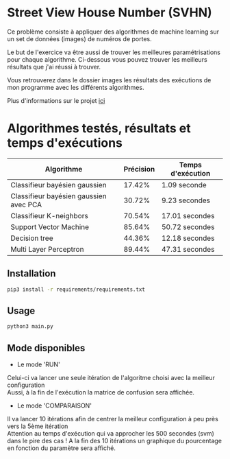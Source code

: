 # Street View House Number (SVHN)
Ce problème consiste à appliquer des algorithmes de machine learning sur un set de données (images) de numéros de portes.

Le but de l'exercice va être aussi de trouver les meilleures paramétrisations pour chaque algorithme.
Ci-dessous vous pouvez trouver les meilleurs résultats que j'ai réussi à trouver.

Vous retrouverez dans le dossier images les résultats des exécutions de mon programme avec les différents algorithmes.

Plus d'informations sur le projet [ici](http://ufldl.stanford.edu/housenumbers/)


# Algorithmes testés, résultats et temps d'exécutions

| Algorithme                             | Précision | Temps d'exécution |
|----------------------------------------|-----------|-------------------|
| Classifieur bayésien gaussien          | 17.42%    | 1.09 seconde      |
| Classifieur bayésien gaussien avec PCA | 30.72%    | 9.23 secondes     |
| Classifieur K-neighbors                | 70.54%    | 17.01 secondes    |
| Support Vector Machine                 | 85.64%    | 50.72 secondes    |
| Decision tree                          | 44.36%    | 12.18 secondes    |
| Multi Layer Perceptron                 | 89.44%    | 47.31 secondes    |

## Installation

```bash
pip3 install -r requirements/requirements.txt
```

## Usage
```bash
python3 main.py
```

## Mode disponibles

- Le mode 'RUN'

Celui-ci va lancer une seule itération de l'algoritme choisi avec la meilleur configuration  
Aussi, à la fin de l'exécution la matrice de confusion sera affichée.

- Le mode 'COMPARAISON' 

Il va lancer 10 itérations afin de centrer la meilleur configuration à peu près vers la 5ème itération  
Attention au temps d'exécution qui va approcher les 500 secondes (svm) dans le pire des cas !
A la fin des 10 itérations un graphique du pourcentage en fonction du paramètre sera affiché.
